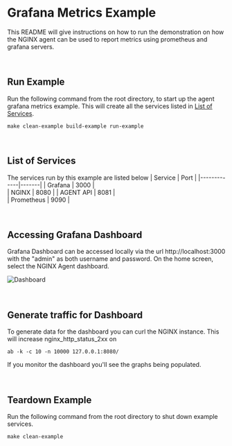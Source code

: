 # Grafana Metrics Example
This README will give instructions on how to run the demonstration on how the NGINX agent can be used to report metrics using prometheus and grafana servers.

<br>

## Run Example
Run the following command from the root directory, to start up the agent grafana metrics example. This will create all the services listed in [List of Services](#list-of-services).
```
make clean-example build-example run-example
```
<br>

## List of Services
The services run by this example are listed below
| Service     | Port  |
|-------------|-------|
| Grafana     | 3000  |   
| NGINX       | 8080  |
| AGENT API   | 8081  |  
| Prometheus  | 9090  |

<br>

## Accessing Grafana Dashboard

Grafana Dashboard can be accessed locally via the url http://localhost:3000 with the "admin" as both username and password.
On the home screen, select the NGINX Agent dashboard. 

![Dashboard](grafana-dashboard-example.png)

<br>

## Generate traffic for Dashboard

To generate data for the dashboard you can curl the NGINX instance. This will increase nginx_http_status_2xx on 
```
ab -k -c 10 -n 10000 127.0.0.1:8080/
```
If you monitor the dashboard you'll see the graphs being populated. 

<br>

## Teardown Example

Run the following command from the root directory to shut down example services.
```
make clean-example
```

